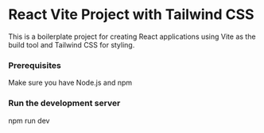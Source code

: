 # React Vite Project with Tailwind CSS

This is a boilerplate project for creating React applications using Vite as the build tool and Tailwind CSS for styling.

### Prerequisites

Make sure you have Node.js and npm

### Run the development server

npm run dev
